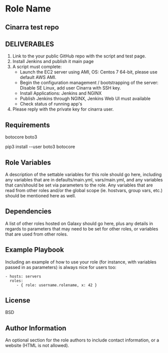 Role Name
=========

## Cinarra test repo

## DELIVERABLES
1. Link to the your public GitHub repo with the script and test page.
2. Install Jenkins and publish it main page
3. A script must complete:
    * Launch the EC2 server using  AMI, OS: Centos 7 64-bit, please use
default AWS AMI.
    * Begin the configuration management / bootstrapping of the server:
Disable SE Linux, add user Cinarra with SSH key.
    * Install Applications: Jenkins and NGINX
    * Publish Jenkins through NGINX, Jenkins Web UI must available
    * Check status of running app's
4. Please reply with the private key for cinarra user. 

Requirements
------------

botocore
boto3

pip3 install --user boto3 botocore

Role Variables
--------------

A description of the settable variables for this role should go here, including any variables that are in defaults/main.yml, vars/main.yml, and any variables that can/should be set via parameters to the role. Any variables that are read from other roles and/or the global scope (ie. hostvars, group vars, etc.) should be mentioned here as well.

Dependencies
------------

A list of other roles hosted on Galaxy should go here, plus any details in regards to parameters that may need to be set for other roles, or variables that are used from other roles.

Example Playbook
----------------

Including an example of how to use your role (for instance, with variables passed in as parameters) is always nice for users too:

    - hosts: servers
      roles:
         - { role: username.rolename, x: 42 }

License
-------

BSD

Author Information
------------------

An optional section for the role authors to include contact information, or a website (HTML is not allowed).
